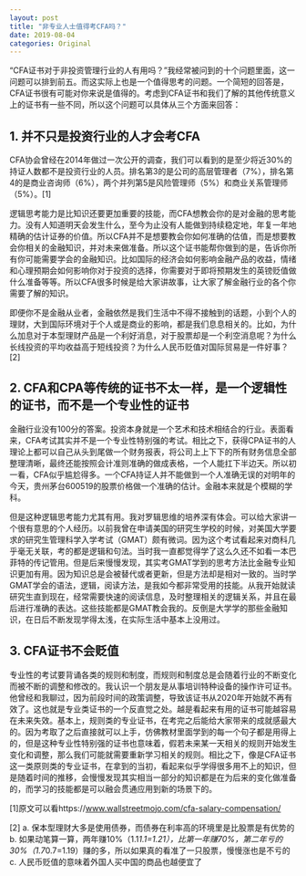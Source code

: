 ```yaml
---
layout: post
title: "非专业人士值得考CFA吗？"
date: 2019-08-04
categories: Original
---
```


“CFA证书对于非投资管理行业的人有用吗？”我经常被问到的十个问题里面，这一问题可以排到前五。而这实际上也是一个值得思考的问题。一个简短的回答是，CFA证书很有可能对你来说是值得的。考虑到CFA证书和我们了解的其他传统意义上的证书有一些不同，所以这个问题可以具体从三个方面来回答：

## 1. 并不只是投资行业的人才会考CFA
CFA协会曾经在2014年做过一次公开的调查，我们可以看到的是至少将近30%的持证人数都不是投资行业的人员。排名第3的是公司的高层管理者（7%），排名第4的是商业咨询师（6%），两个并列第5是风险管理师（5%）和商业关系管理师（5%）。[1]

逻辑思考能力是比知识还要更加重要的技能，而CFA想教会你的是对金融的思考能力。没有人知道明天会发生什么，至今为止没有人能做到持续稳定地，年复一年地精确的估计证券的价值。所以CFA并不是想要教会你如何准确的估值，而是想要教会你相关的金融知识，并对未来做准备。所以这个证书能帮你做到的是，告诉你所有你可能需要学会的金融知识。比如国际的经济会如何影响金融产品的收益，情绪和心理预期会如何影响你对于投资的选择，你需要对于即将预期发生的英镑贬值做什么准备等等。所以CFA很多时候是给大家讲故事，让大家了解金融行业的各个你需要了解的知识。

即便你不是金融从业者，金融依然是我们生活中不得不接触到的话题，小到个人的理财，大到国际环境对于个人或是商业的影响，都是我们息息相关的。比如，为什么加息对于本型理财产品是一个利好消息，对于股票却是一个利空消息呢？为什么长线投资的平均收益高于短线投资？为什么人民币贬值对国际贸易是一件好事？[2]

## 2. CFA和CPA等传统的证书不太一样，是一个逻辑性的证书，而不是一个专业性的证书 
金融行业没有100分的答案。投资本身就是一个艺术和技术相结合的行业。表面看来，CFA考试其实并不是一个专业性特别强的考试。相比之下，获得CPA证书的人理论上都可以自己从头到尾做一个财务报表，将公司上上下下的所有财务信息全部整理清晰，最终还能按照会计准则准确的做成表格，一个人能扛下半边天。所以初一看，CFA似乎尴尬得多。一个CFA持证人并不能做到一个人准确无误的对明年的今天，贵州茅台600519的股票价格做一个准确的估计。金融本来就是个模糊的学科。

但是这种逻辑思考能力尤其有用。我对罗辑思维的培养深有体会。可以给大家讲一个很有意思的个人经历。以前我曾在申请美国的研究生学校的时候，对美国大学要求的研究生管理科学入学考试（GMAT）颇有微词。因为这个考试看起来对商科几乎毫无关联，考的都是逻辑和句法。当时我一直都觉得学了这么久还不如看一本巴菲特的传记管用。但是后来慢慢发现，其实考GMAT学到的思考方法比金融专业知识更加有用。因为知识总是会被替代或者更新，但是方法却是相对一致的。当时学GMAT学会的语法，逻辑，阅读方法，是我如今都非常受用的技能。从我开始就读研究生直到现在，经常需要快速的阅读信息，及时整理相关的逻辑关系，并且在最后进行准确的表达。这些技能都是GMAT教会我的。反倒是大学学的那些金融知识，在日后不断发现学得太浅，在实际生活中基本上没用过。

## 3. CFA证书不会贬值 
专业性的考试要背诵各类的规则和制度，而规则和制度总是会随着行业的不断变化而被不断的调整和修改的。我认识一个朋友是从事培训特种设备的操作许可证书。他曾经和我聊过，因为前段时间的政策调整，导致该证书从2020年开始就不再有效了。这也就是专业类证书的一个反直觉之处。越是看起来有用的证书可能越容易在未来失效。基本上，规则类的专业证书，在考完之后能给大家带来的成就感最大的。因为考取了之后直接就可以上手，仿佛教材里面学到的每一个句子都是用得上的，但是这种专业性特别强的证书也意味着，假若未来某一天相关的规则开始发生变化和调整，那么我们可能就需要重新学习相关的规则。相比之下，像是CFA证书这一类原则类的专业证书，在拿到的当初，看起来似乎学得很多用不上的知识，但是随着时间的推移，会慢慢发现其实相当一部分的知识都是在为后来的变化做准备的，而学习的技能都是可以融会贯通应用到新的场景下的。






[1]原文可以看https://www.wallstreetmojo.com/cfa-salary-compensation/  

[2]
a. 保本型理财大多是使用债券，而债券在利率高的环境里是比股票是有优势的
b. 如果动笔算一算，两年赚10%（1.1*1.1=1.21），比第一年赚70%，第二年亏的30%（1.7*0.7=1.19）赚的多，所以如果真的看准了一只股票，慢慢涨也是不亏的
c. 人民币贬值的意味着外国人买中国的商品也越便宜了
